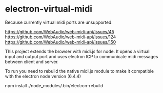 # electron-virtual-midi

Because currently virtual midi ports are unsupported:

https://github.com/WebAudio/web-midi-api/issues/45
https://github.com/WebAudio/web-midi-api/issues/124
https://github.com/WebAudio/web-midi-api/issues/150

This project extends the browser with midi.js for node.
It opens a virtual input and output port and uses electron ICP to communicate midi messages between client and server.

To run you need to rebuild the native midi.js module to make it compatible with the electron node version (6.4.4)

npm install
./node_modules/.bin/electron-rebuild
